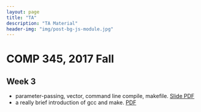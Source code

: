 ```yaml
---
layout: page
title: "TA"
description: "TA Material"
header-img: "img/post-bg-js-module.jpg"
---
```


# COMP 345, 2017 Fall

## Week 3

- parameter-passing, vector, command line compile, makefile. [Slide PDF](ta/week3.pdf)
- a really brief introduction of gcc and make. [PDF](ta/gcc_and_make.pdf) 
